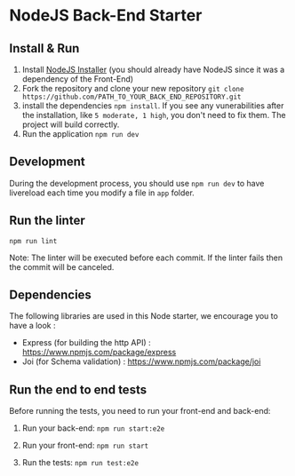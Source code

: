 # NodeJS Back-End Starter

## Install & Run

1) Install [NodeJS Installer](https://nodejs.org/en/download/) (you should already have NodeJS since it was a dependency of the Front-End)
2) Fork the repository and clone your new repository `git clone https://github.com/PATH_TO_YOUR_BACK_END_REPOSITORY.git`
3) install the dependencies `npm install`. If you see any vunerabilities after the installation, like `5 moderate, 1 high`, you don't need to fix them. The project will build correctly.
4) Run the application `npm run dev`

## Development

During the development process, you should use `npm run dev` to have livereload each time you modify a file in `app` folder.

## Run the linter

```
npm run lint
```
Note: The linter will be executed before each commit. If the linter fails then the commit will be canceled.

## Dependencies

The following libraries are used in this Node starter, we encourage you to have a look :
- Express (for building the http API) : https://www.npmjs.com/package/express
- Joi (for Schema validation) : https://www.npmjs.com/package/joi

## Run the end to end tests

Before running the tests, you need to run your front-end and back-end:

1) Run your back-end: `npm run start:e2e`

2) Run your front-end: `npm run start`

3) Run the tests:  `npm run test:e2e`